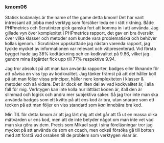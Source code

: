 ### kmom06

Statisk kodanalys är the name of the game detta kmom! Det har varit intressant att jobba med verktyg som försöker leda
en i rätt riktning. Både PHPmetrics och Scrutinizer gick ganska fort att komma in i att använda. Jag gillade vyn 
över komplexitet i PHPmetrics rapport, det gav en bra översikt över vilka klasser och metoder som kunde vara 
problematiska och behöver kollas igenom. I Scrutinizer uppskattade jag nästan varenda rapport, jag tyckte mycket av 
informationen var relevant och välpresenterad. Vid första bygget hade jag 38% kodtäckning och en kodkvalitet på 9.86,
vilket jag genom mina åtgärder fick upp till 77% respektive 9.94. 

Jag tror absolut på att man kan använda rapporter, badges eller liknande för att påvisa en viss typ av kodkvalitet. 
Jag tänker främst på att det håller koll på att man följer vissa principer, håller nere komplexiteten i klasser & 
metoder och så vidare. Det är dock en liten del av vad kodkvalitet är, i alla fall för mig. Verktygen kan inte kolla 
hur lättläst koden är, ifall den är slimmad och logisk och andra mer subjektiva saker. Så jag tror inte man ska 
använda badges som ett kvitto på att ens kod är bra, utan snarare som ett tecken på att man följer en viss standard 
som *kan* innebära bra kod.

Min TIL för detta kmom är att jag lärt mig att det går att få ut en massa olika mätvärden ur ens kod, men att de 
inte betyder något om man inte vet vad man ska göra av dem. Precis som Mikael sagt i sina föreläsningar tror jag 
mycket på att använda de som en coach, men också försöka gå till botten med att förstå vad orsaken till de problem 
som verktygen visar är. 
